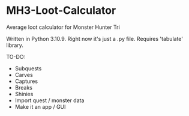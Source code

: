# MH3-Loot-Calculator
Average loot calculator for Monster Hunter Tri

Written in Python 3.10.9.
Right now it's just a .py file. Requires 'tabulate' library.

TO-DO:
 - Subquests
 - Carves
 - Captures
 - Breaks
 - Shinies
 - Import quest / monster data
 - Make it an app / GUI
